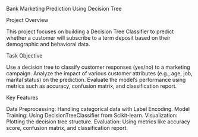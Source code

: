 Bank Marketing Prediction Using Decision Tree

Project Overview

This project focuses on building a Decision Tree Classifier to predict whether a customer will subscribe to a term deposit based on their demographic and behavioral data.

Task Objective

Use a decision tree to classify customer responses (yes/no) to a marketing campaign.
Analyze the impact of various customer attributes (e.g., age, job, marital status) on the prediction.
Evaluate the model’s performance using metrics such as accuracy, confusion matrix, and classification report.

Key Features

Data Preprocessing: Handling categorical data with Label Encoding.
Model Training: Using DecisionTreeClassifier from Scikit-learn.
Visualization: Plotting the decision tree structure.
Evaluation: Using metrics like accuracy score, confusion matrix, and classification report.
